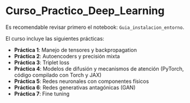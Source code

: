 # Curso_Practico_Deep_Learning

Es recomendable revisar primero el notebook: ``Guia_instalacion_entorno``.

El curso incluye las siguientes prácticas:

- **Práctica 1**: Manejo de tensores y backpropagation
- **Práctica 2**: Autoencoders y precisión mixta
- **Práctica 3**: Triplet loss
- **Práctica 4**: Modelos de difusión y mecanismos de atención (PyTorch, código compilado con Torch y JAX)
- **Práctica 5**: Redes neuronales con componentes físicos
- **Práctica 6**: Redes generativas antagónicas (GAN)
- **Práctica 7**: Fine tuning
